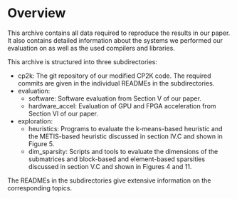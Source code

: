 # Overview

This archive contains all data required to reproduce the results in our paper. It also contains detailed information about the systems we performed our evaluation on as well as the used compilers and libraries. 

This archive is structured into three subdirectories:

* cp2k: The git repository of our modified CP2K code. The required commits are given in the individual READMEs in the subdirectories.
* evaluation:
  * software: Software evaluation from Section V of our paper.
  * hardware_accel: Evaluation of GPU and FPGA acceleration from Section VI of our paper.
* exploration: 
  * heuristics: Programs to evaluate the k-means-based heuristic and the METIS-based heuristic discussed in section IV.C and shown in Figure 5.
  * dim_sparsity: Scripts and tools to evaluate the dimensions of the submatrices and block-based and element-based sparsities discussed in section V.C and shown in Figures 4 and 11.

The READMEs in the subdirectories give extensive information on the corresponding topics.
